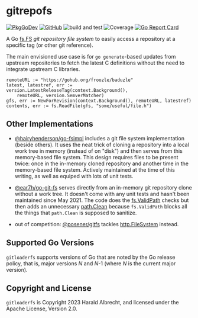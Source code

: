 # gitrepofs

[![PkgGoDev](https://img.shields.io/badge/-reference-blue?logo=go&logoColor=white&labelColor=505050)](https://pkg.go.dev/github.com/thediveo/gitrepofs)
[![GitHub](https://img.shields.io/github/license/thediveo/gitrepofs)](https://img.shields.io/github/license/thediveo/gitrepofs)
![build and test](https://github.com/thediveo/gitrepofs/workflows/build%20and%20test/badge.svg?branch=master)
![Coverage](https://img.shields.io/badge/Coverage-93.9%25-brightgreen)
[![Go Report Card](https://goreportcard.com/badge/github.com/thediveo/gitrepofs)](https://goreportcard.com/report/github.com/thediveo/gitrepofs)

A Go [fs.FS](https://pkg.go.dev/io/fs#FS) _git repository file system_ to easily
access a repository at a specific tag (or other git reference).

The main envisioned use case is for `go generate`-based updates from upstream
repositories to fetch the latest C definitions without the need to integrate
upstream C libraries.

```golang
remoteURL := "https://gohub.org/froozle/baduzle"
latest, latestref, err := version.LatestReleaseTag(context.Background(),
    remoteURL, version.SemverMatcher)
gfs, err := NewForRevision(context.Background(), remoteURL, latestref)
contents, err := fs.ReadFile(gfs, "some/useful/file.h")
```

## Other Implementations

- [@hairyhenderson/go-fsimpl](https://github.com/hairyhenderson/go-fsimpl)
  includes a git file system implementation (beside others). It uses the neat
  trick of cloning a repository into a local work tree in memory (instead of on
  "disk") and then serves from this memory-based file system. This design
  requires files to be present twice: once in the in-memory cloned repository
  and another time in the memory-based file system. Actively maintained at the
  time of this writing, as well as equiped with lots of unit tests.

- [@ear7h/go-git-fs](https://github.com/ear7h/go-git-fs) serves directly from an
  in-memory git repository clone without a work tree. It doesn't come with any
  unit tests and hasn't been maintained since May 2021. The code does the
  [fs.ValidPath](https://pkg.go.dev/io/fs#ValidPath) checks but then adds an
  unnecessary [path.Clean](https://pkg.go.dev/path#Clean) because `fs.ValidPath`
  blocks all the things that `path.Clean` is supposed to sanitize.

- out of competition: [@posener/gitfs](https://github.com/posener/gitfs) tackles
  [http.FileSystem](https://pkg.go.dev/net/http#FileSystem) instead.

## Supported Go Versions

`gitloaderfs` supports versions of Go that are noted by the Go release policy,
that is, major versions _N_ and _N_-1 (where _N_ is the current major version).

## Copyright and License

`gitloaderfs` is Copyright 2023 Harald Albrecht, and licensed under the Apache
License, Version 2.0.
